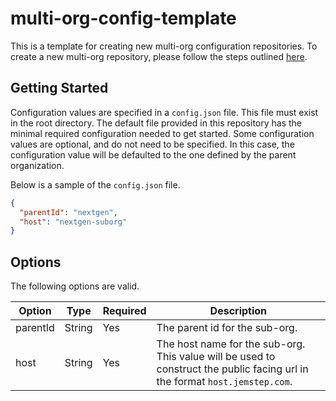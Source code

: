 # multi-org-config-template

This is a template for creating new multi-org configuration repositories. To create a new multi-org repository, please follow the steps outlined [here](https://help.github.com/en/articles/creating-a-repository-from-a-template).

## Getting Started

Configuration values are specified in a `config.json` file.
This file must exist in the root directory.
The default file provided in this repository has the minimal required configuration needed to get started.
Some configuration values are optional, and do not need to be specified.
In this case, the configuration value will be defaulted to the one defined by the parent organization.

Below is a sample of the `config.json` file.

```json
{
  "parentId": "nextgen",
  "host": "nextgen-suborg"
}
```

## Options

The following options are valid.

Option|Type|Required|Description
---|---|---|---
parentId|String|Yes|The parent id for the sub-org.
host|String|Yes|The host name for the sub-org. This value will be used to construct the public facing url in the format `host.jemstep.com`.
